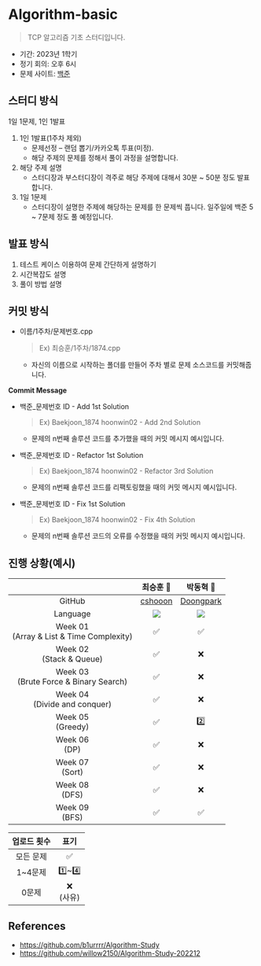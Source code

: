 # Algorithm-basic
> TCP 알고리즘 기초 스터디입니다. 
- 기간: 2023년 1학기
- 정기 회의: 오후 6시
- 문제 사이트: [백준](https://www.acmicpc.net/)
## 스터디 방식
1일 1문제, 1인 1발표 
1. 1인 1발표(1주차 제외)
    * 문제선정 – 랜덤 뽑기/카카오톡 투표(미정). 
    * 해당 주제의 문제를 정해서 풀이 과정을 설명합니다.  
2. 해당 주제 설명
    * 스터디장과 부스터디장이 격주로 해당 주제에 대해서 30분 ~ 50분 정도 발표합니다.
3. 1일 1문제
    * 스터디장이 설명한 주제에 해당하는 문제를 한 문제씩 풉니다. 일주일에 백준 5 ~ 7문제 정도 풀 예정입니다. 
## 발표 방식
1. 테스트 케이스 이용하여 문제 간단하게 설명하기
2. 시간복잡도 설명
3. 풀이 방법 설명

## 커밋 방식

- 이름/1주차/문제번호.cpp
  
  > Ex) 최승훈/1주차/1874.cpp
  
  - 자신의 이름으로 시작하는 폴더를 만들어 주차 별로 문제 소스코드를 커밋해줍니다.
  
 **Commit Message**
 
 - 백준_문제번호 ID - Add 1st Solution

   > Ex) Baekjoon_1874 hoonwin02 - Add 2nd Solution

   - 문제의 n번째 솔루션 코드를 추가했을 때의 커밋 메시지 예시입니다.
   
 - 백준_문제번호 ID - Refactor 1st Solution

   > Ex) Baekjoon_1874 hoonwin02 - Refactor 3rd Solution
   
   - 문제의 n번째 솔루션 코드를 리팩토링했을 때의 커밋 메시지 예시입니다.
   
- 백준_문제번호 ID - Fix 1st Solution

   > Ex) Baekjoon_1874 hoonwin02 - Fix 4th Solution
  
   - 문제의 n번째 솔루션 코드의 오류를 수정했을 때의 커밋 메시지 예시입니다.

## 진행 상황(예시)
|  | 최승훈 👑 | 박동혁 👑| 
| :---: | :---: | :---: |
| GitHub | [cshooon](https://github.com/cshooon) | [Doongpark](https://github.com/Doongpark) |
| Language | <img src="https://img.shields.io/badge/c++-00599C?style=for-the-badge&logo=c%2B%2B&logoColor=white"> | <img src="https://img.shields.io/badge/c++-00599C?style=for-the-badge&logo=c%2B%2B&logoColor=white"> |
| Week 01</br>(Array & List & Time Complexity) | ✅ | ✅ | 
| Week 02</br>(Stack & Queue) | ✅ | ❌ |
| Week 03</br>(Brute Force & Binary Search) | ✅ | ❌ | 
| Week 04</br>(Divide and conquer) | ✅ | ❌ | 
| Week 05</br>(Greedy) | ✅ | 2️⃣ | 
| Week 06</br>(DP) | ✅ | ❌ | 
| Week 07</br>(Sort) | ✅ | ❌ | 
| Week 08</br>(DFS) | ✅ | ❌ | 
| Week 09</br>(BFS) | ✅ | ✅ | 

| 업로드 횟수 | 표기 |
| :---: | :---: |
| 모든 문제 | ✅ |
| 1~4문제 | 1️⃣~4️⃣ |
| 0문제 | ❌ <br/>(사유) |

## References
* https://github.com/b1urrrr/Algorithm-Study
* https://github.com/willow2150/Algorithm-Study-202212
